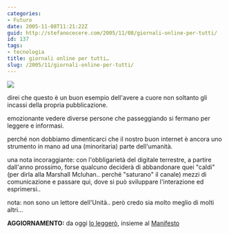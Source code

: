 ```yaml
---
categories:
- Futuro
date: 2005-11-08T11:21:22Z
guid: http://stefanocecere.com/2005/11/08/giornali-online-per-tutti/
id: 137
tags:
- tecnologia
title: giornali online per tutti…
slug: /2005/11/giornali-online-per-tutti/
---
```


![](/wp-content/unita_onwall.jpg)

direi che questo è un buon esempio dell'avere a cuore non soltanto gli incassi della propria pubblicazione.
  
emozionante vedere diverse persone che passeggiando si fermano per leggere e informasi.

perché non dobbiamo dimenticarci che il nostro buon internet è ancora uno strumento in mano ad una (minoritaria) parte dell'umanità.

una nota incoraggiante: con l'obbligarietà del digitale terrestre, a partire dall'anno prossimo, forse qualcuno deciderà di abbandonare quei "caldi" (per dirla alla Marshall Mcluhan.. perché "saturano" il canale) mezzi di comunicazione e passare qui, dove si può sviluppare l'interazione ed esprimersi..

nota: non sono un lettore dell'Unità.. però credo sia molto meglio di molti altri…
  
**AGGIORNAMENTO:** da oggi [lo leggerò](http://www.unita.it), insieme al [Manifesto](http://www.ilmanifesto.it/)